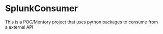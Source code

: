# SplunkConsumer
This is a POC/Mentory project that uses python packages to consume from a external API
